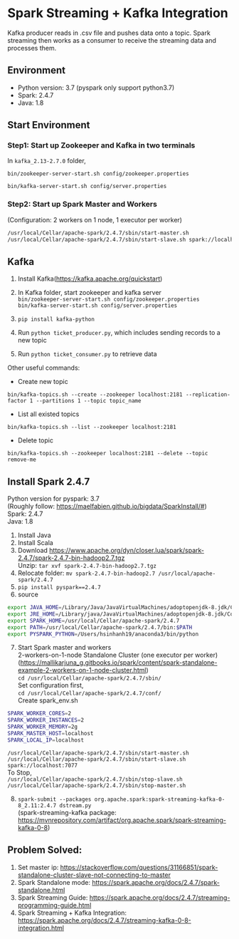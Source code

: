 # Spark Streaming + Kafka Integration
Kafka producer reads in .csv file and pushes data onto a topic. Spark streaming then works as a consumer to receive the streaming data and processes them.

## Environment
- Python version: 3.7 (pyspark only support python3.7)
- Spark: 2.4.7
- Java: 1.8

## Start Environment
### Step1: Start up Zookeeper and Kafka in two terminals
In `kafka_2.13-2.7.0` folder,

``bin/zookeeper-server-start.sh config/zookeeper.properties``

``bin/kafka-server-start.sh config/server.properties``

### Step2: Start up Spark Master and Workers
(Configuration: 2 workers on 1 node, 1 executor per worker)

```bash
/usr/local/Cellar/apache-spark/2.4.7/sbin/start-master.sh 
/usr/local/Cellar/apache-spark/2.4.7/sbin/start-slave.sh spark://localhost:7077
```

## Kafka
1. Install Kafka(https://kafka.apache.org/quickstart)
2. In Kafka folder, start zookeeper and kafka server  
```bin/zookeeper-server-start.sh config/zookeeper.properties```  
```bin/kafka-server-start.sh config/server.properties```

3. ```pip install kafka-python```
4. Run ```python ticket_producer.py```, which includes sending records to a new topic
5. Run ```python ticket_consumer.py``` to retrieve data


Other useful commands:
* Create new topic

```bin/kafka-topics.sh --create --zookeeper localhost:2181 --replication-factor 1 --partitions 1 --topic topic_name```
* List all existed topics

```bin/kafka-topics.sh --list --zookeeper localhost:2181```
* Delete topic

```bin/kafka-topics.sh --zookeeper localhost:2181 --delete --topic remove-me```


## Install Spark 2.4.7
Python version for pyspark: 3.7  
(Roughly follow: https://maelfabien.github.io/bigdata/SparkInstall/#)  
Spark: 2.4.7  
Java: 1.8  

1. Install Java
2. Install Scala
3. Download https://www.apache.org/dyn/closer.lua/spark/spark-2.4.7/spark-2.4.7-bin-hadoop2.7.tgz  
Unzip: ```tar xvf spark-2.4.7-bin-hadoop2.7.tgz```
4. Relocate folder: ```mv spark-2.4.7-bin-hadoop2.7 /usr/local/apache-spark/2.4.7```
5. ```pip install pyspark==2.4.7```
6. source  
```bash
export JAVA_HOME=/Library/Java/JavaVirtualMachines/adoptopenjdk-8.jdk/Contents/Home
export JRE_HOME=/Library/java/JavaVirtualMachines/adoptopenjdk-8.jdk/Contents/Home/jre/
export SPARK_HOME=/usr/local/Cellar/apache-spark/2.4.7
export PATH=/usr/local/Cellar/apache-spark/2.4.7/bin:$PATH
export PYSPARK_PYTHON=/Users/hsinhanh19/anaconda3/bin/python
```

7. Start Spark master and workers  
  2-workers-on-1-node Standalone Cluster (one executor per worker)  
  (https://mallikarjuna_g.gitbooks.io/spark/content/spark-standalone-example-2-workers-on-1-node-cluster.html)  
  ```cd /usr/local/Cellar/apache-spark/2.4.7/sbin/```  
  Set configuration first,  
  ```cd /usr/local/Cellar/apache-spark/2.4.7/conf/```  
  Create spark_env.sh  
  ```bash  
  SPARK_WORKER_CORES=2
  SPARK_WORKER_INSTANCES=2
  SPARK_WORKER_MEMORY=2g
  SPARK_MASTER_HOST=localhost
  SPARK_LOCAL_IP=localhost
  ```
  ```/usr/local/Cellar/apache-spark/2.4.7/sbin/start-master.sh```  
  ```/usr/local/Cellar/apache-spark/2.4.7/sbin/start-slave.sh spark://localhost:7077```   
  To Stop,  
  ```/usr/local/Cellar/apache-spark/2.4.7/sbin/stop-slave.sh```  
  ```/usr/local/Cellar/apache-spark/2.4.7/sbin/stop-master.sh``` 
  
8. ```spark-submit --packages org.apache.spark:spark-streaming-kafka-0-8_2.11:2.4.7 dstream.py```  
  (spark-streaming-kafka package: https://mvnrepository.com/artifact/org.apache.spark/spark-streaming-kafka-0-8)


## Problem Solved:
1. Set master ip: https://stackoverflow.com/questions/31166851/spark-standalone-cluster-slave-not-connecting-to-master  
2. Spark Standalone mode: https://spark.apache.org/docs/2.4.7/spark-standalone.html  
3. Spark Streaming Guide: https://spark.apache.org/docs/2.4.7/streaming-programming-guide.html  
4. Spark Streaming + Kafka Integration: https://spark.apache.org/docs/2.4.7/streaming-kafka-0-8-integration.html
